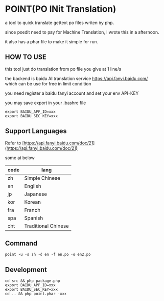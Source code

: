 # POINT(PO INit Translation)

a tool to quick translate gettext po files writen by php.

since poedit need to pay for Machine Translation, I wrote this in a afternoon.

it also has a phar file to make it simple for run.

## HOW TO USE

this tool just do translation from po file you give at 1 line/s

the backend is baidu AI translation service https://api.fanyi.baidu.com/ which can be use for free in limit condition

you need register a baidu fanyi account and set your env API-KEY

you may save export in your .bashrc file
```
export BAIDU_APP_ID=xxx
export BAIDU_SEC_KEY=xxx

```


## Support Languages

Refer to [https://api.fanyi.baidu.com/doc/21](https://api.fanyi.baidu.com/doc/21)

some at below

| code | lang |
| --- | --- |
| zh | Simple Chinese |
| en | English |
| jp | Japanese |
| kor | Korean |
| fra | Franch |
| spa | Spanish |
| cht | Traditional Chinese |


## Command

```
point -u -s zh -d en -f en.po -o en2.po 
```

## Development

```
cd src && php package.php 
export BAIDU_APP_ID=xxx
export BAIDU_SEC_KEY=xxx
cd .. && php point.phar -xxx
```